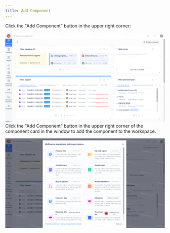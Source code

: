 ```yaml
---
title: Add Component
---
```


Click the "Add Component" button in the upper right corner:

![Image Description](assets/image326.png)
Click the "Add Component" button in the upper right corner of the component card in the window to add the component to the workspace.

![Image Description](assets/image327.png)